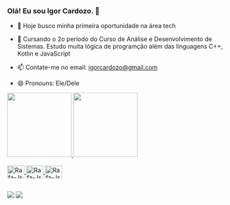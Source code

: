 ### Olá! Eu sou Igor Cardozo. 👋


- 🔭 Hoje busco minha primeira oportunidade na área tech
- 🌱 Cursando o 2o período do Curso de Análise e Desenvolvimento de Sistemas. Estudo muita lógica de programção além das linguagens C++, Kotlin e JavaScript

- 📫 Contate-me no email: igorcardozo@gmail.com
- 😄 Pronouns: Ele/Dele



<div style="display: inline_block">
  <a href="https://github.com/igorcdz">
  <img height="150" src="https://github-readme-stats.vercel.app/api?username=igorcdz&show_icons=true&theme=dracula&include_all_commits=true&count_private=true"/>
  <img height="150" src="https://github-readme-stats.vercel.app/api/top-langs/?username=igorcdz&layout=compact&langs_count=7&theme=dracula"/>
</div>

<div style="display: inline_block"><br>

 <img align="center" alt="Rafa-Js" height="30" width="40" src="https://cdn.jsdelivr.net/gh/devicons/devicon/icons/c/c-original.svg">
 <img align="center" alt="Rafa-Js" height="30" width="40" src="https://cdn.jsdelivr.net/gh/devicons/devicon/icons/kotlin/kotlin-original.svg">
 <img align="center" alt="Rafa-Js" height="30" width="40" src="https://cdn.jsdelivr.net/gh/devicons/devicon/icons/javascript/javascript-original.svg">
 </div>
 
 ##
 
<div> 
  <a href = "mailto:igorcardozo@gmail.com"><img src="https://img.shields.io/badge/-Gmail-%23333?style=for-the-badge&logo=gmail&logoColor=white" target="_blank"></a>
  <a href="https://www.linkedin.com/in/igor-cardozo-36aa7356/" target="_blank"><img src="https://img.shields.io/badge/-LinkedIn-%230077B5?style=for-the-badge&logo=linkedin&logoColor=white" target="_blank"></a> 
  </div> 
  
  
  
  
  
  
